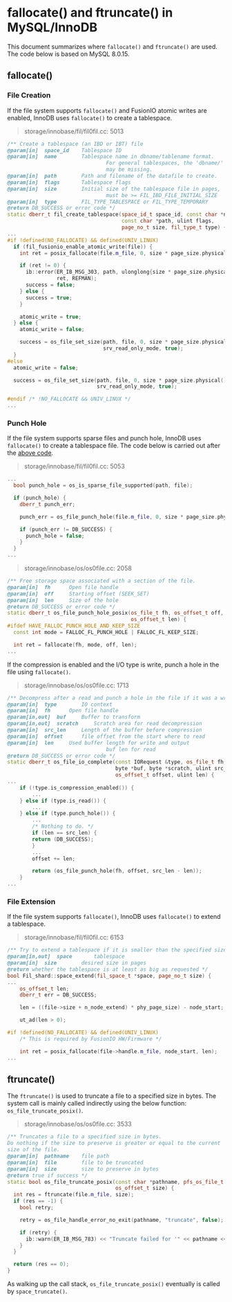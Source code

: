 # fallocate() and ftruncate() in MySQL/InnoDB

This document summarizes where `fallocate()` and `ftruncate()` are used. The code below is based on MySQL 8.0.15.

## fallocate()

### File Creation

If the file system supports `fallocate()` and FusionIO atomic writes are enabled, InnoDB uses `fallocate()` to create a tablespace. 

> storage/innobase/fil/fil0fil.cc: 5013
```cpp
/** Create a tablespace (an IBD or IBT) file
@param[in]  space_id    Tablespace ID
@param[in]  name        Tablespace name in dbname/tablename format.
                                For general tablespaces, the 'dbname/' part
                                may be missing.
@param[in]  path        Path and filename of the datafile to create.
@param[in]  flags       Tablespace flags
@param[in]  size        Initial size of the tablespace file in pages,
                                must be >= FIL_IBD_FILE_INITIAL_SIZE
@param[in]  type        FIL_TYPE_TABLESPACE or FIL_TYPE_TEMPORARY
@return DB_SUCCESS or error code */
static dberr_t fil_create_tablespace(space_id_t space_id, const char *name,
                                     const char *path, ulint flags,
                                     page_no_t size, fil_type_t type) {
...
#if !defined(NO_FALLOCATE) && defined(UNIV_LINUX)
  if (fil_fusionio_enable_atomic_write(file)) {
    int ret = posix_fallocate(file.m_file, 0, size * page_size.physical());

    if (ret != 0) {
      ib::error(ER_IB_MSG_303, path, ulonglong{size * page_size.physical()},
                ret, REFMAN);
      success = false;
    } else {
      success = true;
    }

    atomic_write = true;
  } else {
    atomic_write = false;

    success = os_file_set_size(path, file, 0, size * page_size.physical(),
                               srv_read_only_mode, true);
  }
#else
  atomic_write = false;

  success = os_file_set_size(path, file, 0, size * page_size.physical(),
                             srv_read_only_mode, true);

#endif /* !NO_FALLOCATE && UNIV_LINUX */
...
```

### Punch Hole

If the file system supports sparse files and punch hole, InnoDB uses `fallocate()` to create a tablespace file. The code below is carried out after the [above code](#File-Creation).

> storage/innobase/fil/fil0fil.cc: 5053
```cpp
...
  bool punch_hole = os_is_sparse_file_supported(path, file);

  if (punch_hole) {
    dberr_t punch_err;

    punch_err = os_file_punch_hole(file.m_file, 0, size * page_size.physical());

    if (punch_err != DB_SUCCESS) {
      punch_hole = false;
    }
  }
...
```

> storage/innobase/os/os0file.cc: 2058
```cpp
/** Free storage space associated with a section of the file.
@param[in]  fh      Open file handle
@param[in]  off     Starting offset (SEEK_SET)
@param[in]  len     Size of the hole
@return DB_SUCCESS or error code */
static dberr_t os_file_punch_hole_posix(os_file_t fh, os_offset_t off,
                                        os_offset_t len) {
#ifdef HAVE_FALLOC_PUNCH_HOLE_AND_KEEP_SIZE
  const int mode = FALLOC_FL_PUNCH_HOLE | FALLOC_FL_KEEP_SIZE;

  int ret = fallocate(fh, mode, off, len);
...
```

If the compression is enabled and the I/O type is write, punch a hole in the file using `fallocate()`.

> storage/innobase/os/os0file.cc: 1713
```cpp
/** Decompress after a read and punch a hole in the file if it was a write
@param[in]  type        IO context
@param[in]  fh      Open file handle
@param[in,out]  buf     Buffer to transform
@param[in,out]  scratch     Scratch area for read decompression
@param[in]  src_len     Length of the buffer before compression
@param[in]  offset      file offset from the start where to read
@param[in]  len     Used buffer length for write and output
                                buf len for read
@return DB_SUCCESS or error code */
static dberr_t os_file_io_complete(const IORequest &type, os_file_t fh,
                                   byte *buf, byte *scratch, ulint src_len,
                                   os_offset_t offset, ulint len) {
...
    if (!type.is_compression_enabled()) {
        ...
    } else if (type.is_read()) {
        ...
    } else if (type.punch_hole()) {
        ...
        /* Nothing to do. */
        if (len == src_len) {
        return (DB_SUCCESS);
        }
        ...
        offset += len;

        return (os_file_punch_hole(fh, offset, src_len - len));
    }
...
```

### File Extension

If the file system supports `fallocate()`, InnoDB uses `fallocate()` to extend a tablespace. 
> storage/innobase/fil/fil0fil.cc: 6153

```cpp
/** Try to extend a tablespace if it is smaller than the specified size.
@param[in,out]  space       tablespace
@param[in]  size        desired size in pages
@return whether the tablespace is at least as big as requested */
bool Fil_shard::space_extend(fil_space_t *space, page_no_t size) {
...
    os_offset_t len;
    dberr_t err = DB_SUCCESS;

    len = ((file->size + n_node_extend) * phy_page_size) - node_start;

    ut_ad(len > 0);

#if !defined(NO_FALLOCATE) && defined(UNIV_LINUX)
    /* This is required by FusionIO HW/Firmware */

    int ret = posix_fallocate(file->handle.m_file, node_start, len);
...
```

## ftruncate()

The `ftruncate()` is used to truncate a file to a specified size in bytes. The system call is mainly called indirectly using the below function: `os_file_truncate_posix()`. 

> storage/innobase/os/os0file.cc: 3533
```cpp
/** Truncates a file to a specified size in bytes.
Do nothing if the size to preserve is greater or equal to the current
size of the file.
@param[in]  pathname    file path
@param[in]  file        file to be truncated
@param[in]  size        size to preserve in bytes
@return true if success */
static bool os_file_truncate_posix(const char *pathname, pfs_os_file_t file,
                                   os_offset_t size) {
  int res = ftruncate(file.m_file, size);
  if (res == -1) {
    bool retry;

    retry = os_file_handle_error_no_exit(pathname, "truncate", false);

    if (retry) {
      ib::warn(ER_IB_MSG_783) << "Truncate failed for '" << pathname << "'";
    }
  }

  return (res == 0);
}
```

As walking up the call stack, `os_file_truncate_posix()` eventually is called by `space_truncate()`.